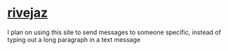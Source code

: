# [rivejaz](http://rivejaz.gregosilaja.cc)

I plan on using this site to send messages to someone 
specific, instead of typing out a long paragraph in a
text message

